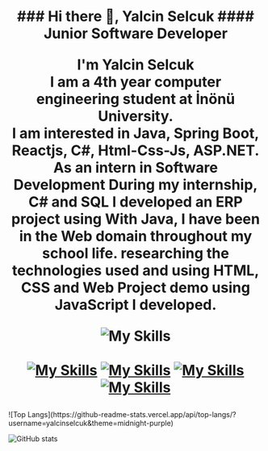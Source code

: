 
<h1 align="center">
   ### Hi there 👋, Yalcin Selcuk
   #### Junior Software Developer


   I'm Yalcin Selcuk <br/>
   I am a 4th year computer engineering student at İnönü University. <br/>
   I am interested in Java, Spring Boot, Reactjs, C#, Html-Css-Js, ASP.NET.  <br/>
   As an intern in Software Development
   During my internship, C# and SQL
   I developed an ERP project using
   With Java, I have been in the Web domain throughout my school life.
   researching the technologies used and using HTML, CSS and
   Web Project demo using JavaScript
   I developed.


   ![My Skills](https://skillicons.dev/icons?i=java,react,cs,html,css,js,eclipse,postgres&theme=light)<br/> <br/>
   [![My Skills](https://skillicons.dev/icons?i=github&theme=light)](https://github.com/yalcinselcuk/)
   [![My Skills](https://skillicons.dev/icons?i=linkedin&theme=light)](https://www.linkedin.com/in/yalcinselcuk/)
   [![My Skills](https://skillicons.dev/icons?i=instagram&theme=light)](https://www.instagram.com/yalcinselcukkk/)
   [![My Skills](https://skillicons.dev/icons?i=twitter&theme=light)](https://twitter.com/yalcinselcukkk/)

</h1>
![Top Langs](https://github-readme-stats.vercel.app/api/top-langs/?username=yalcinselcuk&theme=midnight-purple)

![GitHub stats](https://github-readme-stats.vercel.app/api?username=yalcinselcuk&theme=midnight-purple&show_icons=true)   


 
